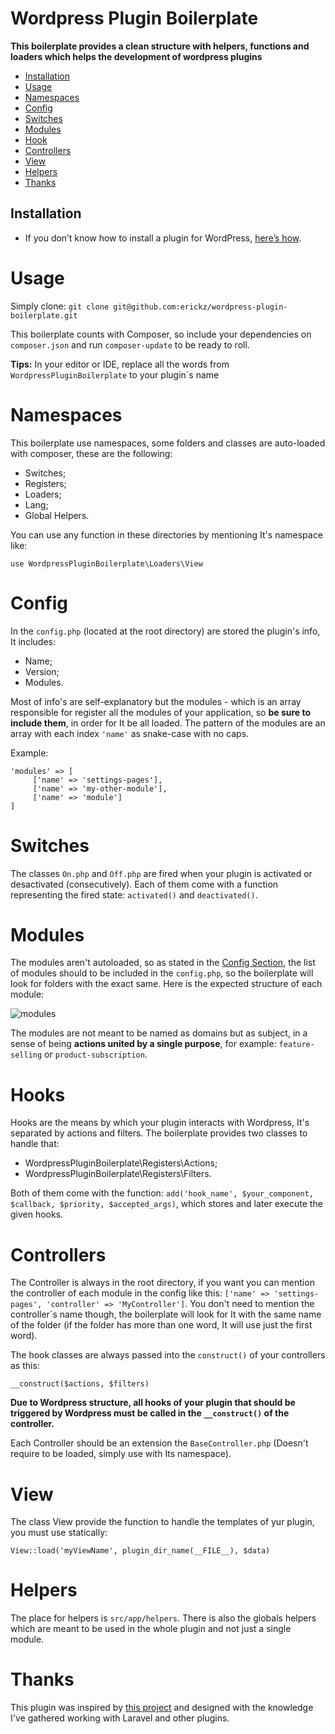 # Wordpress Plugin Boilerplate

**This boilerplate provides a clean structure with helpers, functions and loaders which helps the development of wordpress plugins**

- [Installation](#installation)
- [Usage](#usage)
- [Namespaces](#namespaces)
- [Config](#config)
- [Switches](#switches)
- [Modules](#modules)
- [Hook](#hooks)
- [Controllers](#controllers)
- [View](#view)
- [Helpers](#helpers)
- [Thanks](#thanks)

## Installation ##
* If you don’t know how to install a plugin for WordPress, [here’s how](https://wordpress.org/support/article/managing-plugins/).

# <a id='usage'></a> Usage
Simply clone: 
```git clone git@github.com:erickz/wordpress-plugin-boilerplate.git```

This boilerplate counts with Composer, so include your dependencies on `composer.json` 
and run ``composer-update`` to be ready to roll.

**Tips:** In your editor or IDE, replace all the words from `WordpressPluginBoilerplate` to your plugin`s name

# <a id='namespaces'></a> Namespaces 
This boilerplate use namespaces, some folders and classes are auto-loaded with composer, these are the following:
- Switches;
- Registers;
- Loaders;
- Lang;
- Global Helpers.

You can use any function in these directories by mentioning It's namespace like:

`use WordpressPluginBoilerplate\Loaders\View`

# <a id='config'></a> Config
In the `config.php` (located at the root directory) are stored the plugin's info, It includes:  
- Name;
- Version;
- Modules.

Most of info's are self-explanatory but the modules - which is an array responsible for register all the modules of your application, so **be sure to include them**, 
in order for It be all loaded. The pattern of the modules are an array with each index `'name'` as snake-case with no caps.

Example:
```
'modules' => [
     ['name' => 'settings-pages'],
     ['name' => 'my-other-module'],
     ['name' => 'module']
] 
```

# <a id='switches'></a> Switches
The classes `On.php` and `Off.php` are fired when your plugin is activated or desactivated (consecutively). 
Each of them come with a function representing the fired state: `activated()` and `deactivated()`.   

# <a id='modules'></a> Modules
The modules aren't autoloaded, so as stated in the [Config Section](#config), the list of modules should to be included in the `config.php`,
so the boilerplate will look for folders with the exact same. Here is the expected structure of each module:

![modules](https://user-images.githubusercontent.com/8708483/67150447-e3f05600-f28d-11e9-9bcd-7ce7f92b383a.png)

The modules are not meant to be named as domains but as subject, in a sense of being **actions united by a single purpose**, for example:
`feature-selling` or `product-subscription`.

# <a id='hooks'></a> Hooks
Hooks are the means by which your plugin interacts with Wordpress, It's separated by actions and filters. 
The boilerplate provides two classes to handle that:   

- WordpressPluginBoilerplate\Registers\Actions;
- WordpressPluginBoilerplate\Registers\Filters.

Both of them come with the function:
 `add('hook_name', $your_component, $callback, $priority, $accepted_args)`, which stores and later execute the given hooks. 


# <a id='controllers'></a> Controllers

The Controller is always in the root directory, if you want you can mention the controller of each module in the config like this:
`['name' => 'settings-pages', 'controller' => 'MyController']`. You don't need to mention the controller`s name though, the boilerplate will look for It 
with the same name of the folder (if the folder has more than one word, It will use just the first word).

The hook classes are always passed into the `construct()` of your controllers as this: 

```__construct($actions, $filters)```

**Due to Wordpress structure, all hooks of your plugin that should be triggered by Wordpress must be called in the `__construct()` of the controller.**

Each Controller should be an extension the `BaseController.php` (Doesn't require to be loaded, simply use with Its namespace). 


# <a id='view'></a> View
The class View provide the function to handle the templates of yur plugin, you must use statically:
 
`View::load('myViewName', plugin_dir_name(__FILE__), $data)`

# <a id='helpers'></a> Helpers
The place for helpers is `src/app/helpers`. There is also the globals helpers which are meant to be used in the whole plugin and not just a single module.

# <a id='thanks'></a> Thanks
This plugin was inspired by [this project](https://github.com/DevinVinson/WordPress-Plugin-Boilerplate) and designed with the knowledge I've gathered working with Laravel and other plugins.  
